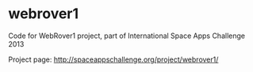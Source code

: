 webrover1
=========

Code for WebRover1 project, part of International Space Apps Challenge 2013

Project page: http://spaceappschallenge.org/project/webrover1/